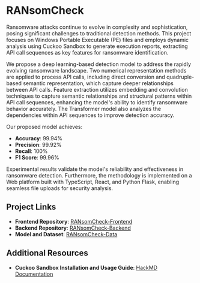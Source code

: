 # RANsomCheck

Ransomware attacks continue to evolve in complexity and sophistication, posing significant challenges to traditional detection methods. This project focuses on Windows Portable Executable (PE) files and employs dynamic analysis using Cuckoo Sandbox to generate execution reports, extracting API call sequences as key features for ransomware identification. 

We propose a deep learning-based detection model to address the rapidly evolving ransomware landscape. Two numerical representation methods are applied to process API calls, including direct conversion and quadruple-based semantic representation, which capture deeper relationships between API calls. Feature extraction utilizes embedding and convolution techniques to capture semantic relationships and structural patterns within API call sequences, enhancing the model's ability to identify ransomware behavior accurately. The Transformer model also analyzes the dependencies within API sequences to improve detection accuracy.

Our proposed model achieves:
- **Accuracy**: 99.94%
- **Precision**: 99.92%
- **Recall**: 100%
- **F1 Score**: 99.96%

Experimental results validate the model's reliability and effectiveness in ransomware detection. Furthermore, the methodology is implemented on a Web platform built with TypeScript, React, and Python Flask, enabling seamless file uploads for security analysis.

## Project Links

- **Frontend Repository**: [RANsomCheck-Frontend](https://github.com/Kiri487/RANsomCheck-Frontend)
- **Backend Repository**: [RANsomCheck-Backend](https://github.com/Shuan0402/RANsomCheck-Backend)
- **Model and Dataset**: [RANsomCheck-Data](https://github.com/Kiri487/RANsomCheck-Data)

## Additional Resources

- **Cuckoo Sandbox Installation and Usage Guide**: [HackMD Documentation](https://hackmd.io/@kiri487/112senior_project/https%3A%2F%2Fhackmd.io%2F%40jdcoj%2FBJLoyoQ7C)
